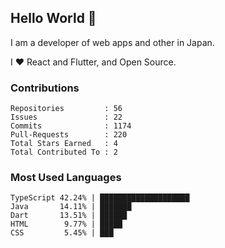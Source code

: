 ## Hello World 👋

I am a developer of web apps and other in Japan.

I ❤️ React and Flutter, and Open Source.

### Contributions

<!-- contributions start -->

    Repositories         : 56
    Issues               : 22
    Commits              : 1174
    Pull-Requests        : 220
    Total Stars Earned   : 4
    Total Contributed To : 2

<!-- contributions end -->

### Most Used Languages

<!-- most-used-languages start -->

    TypeScript 42.24% | ████████████████████
    Java       14.11% | ███████
    Dart       13.51% | ██████
    HTML        9.77% | █████
    CSS         5.45% | ███

<!-- most-used-languages end -->
